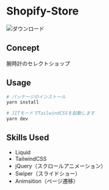 # Shopify-Store

![ダウンロード](https://user-images.githubusercontent.com/66961071/132223645-88886603-a23c-4993-95e9-d1f6e65a14a0.gif)

## Concept

腕時計のセレクトショップ

## Usage

```bash
# パッケージのインストール
yarn install

# JITモードでTailwindCSSを起動します
yarn dev
```

## Skills Used

- Liquid
- TailwindCSS
- jQuery（スクロールアニメーション）
- Swiper（スライドショー）
- Animsition（ページ遷移）
